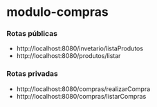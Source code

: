 # modulo-compras

### Rotas públicas
  - http://localhost:8080/invetario/listaProdutos 
  - http://localhost:8080/produtos/listar 

### Rotas privadas
  - http://localhost:8080/compras/realizarCompra
  - http://localhost:8080/compras/listarCompras
